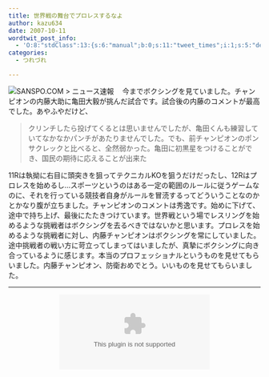 ```yaml
---
title: 世界戦の舞台でプロレスするなよ
author: kazu634
date: 2007-10-11
wordtwit_post_info:
  - 'O:8:"stdClass":13:{s:6:"manual";b:0;s:11:"tweet_times";i:1;s:5:"delay";i:0;s:7:"enabled";i:1;s:10:"separation";s:2:"60";s:7:"version";s:3:"3.7";s:14:"tweet_template";b:0;s:6:"status";i:2;s:6:"result";a:0:{}s:13:"tweet_counter";i:2;s:13:"tweet_log_ids";a:1:{i:0;i:3269;}s:9:"hash_tags";a:0:{}s:8:"accounts";a:1:{i:0;s:7:"kazu634";}}'
categories:
  - つれづれ

---
```

<div class="section">
<p>
<a href="http://www.sanspo.com/sokuho/071011/sokuho043.html" onclick="__gaTracker('send', 'event', 'outbound-article', 'http://www.sanspo.com/sokuho/071011/sokuho043.html', '');" target="_blank"><img align="left" alt="SANSPO.COM &#62; ニュース速報" src="http://img.simpleapi.net/small/http://www.sanspo.com/sokuho/071011/sokuho043.html" border="0" /></a>
</p>
  
<p>
    　今までボクシングを見ていました。チャンピオンの内藤大助に亀田大毅が挑んだ試合です。試合後の内藤のコメントが最高でした。あやふやだけど、
</p>
  
<blockquote>
<p>
      クリンチしたら投げてくるとは思いませんでしたが、亀田くんも練習していてなかなかパンチがあたりませんでした。でも、前チャンピオンのポンサクレックと比べると、全然弱かった。亀田に初黒星をつけることができ、国民の期待に応えることが出来た
</p>
</blockquote>
  
<p>
    11Rは執拗に右目に頭突きを狙ってテクニカルKOを狙うだけだったし、12Rはプロレスを始めるし…スポーツというのはある一定の範囲のルールに従うゲームなのに、それを行っている競技者自身がルールを冒涜するってどういうことなのかとかなり腹が立ちました。チャンピオンのコメントは秀逸です。始めに下げて、途中で持ち上げ、最後にたたきつけています。世界戦という場でレスリングを始めるような挑戦者はボクシングを去るべきではないかと思います。プロレスを始めるような挑戦者に対し、内藤チャンピオンはボクシングを常にしていました。途中挑戦者の戦い方に苛立ってしまってはいましたが、真摯にボクシングに向き合っているように感じます。本当のプロフェッショナルというものを見せてもらいました。内藤チャンピオン、防衛おめでとう。いいものを見せてもらいました。
</p>
  
<hr />
  
<center>
<object height=&#8221;353&#8243; width=&#8221;425&#8243;><param name=&#8221;movie&#8221; value=&#8221;http://www.youtube.com/v/vUc4LuU2kOY&rel=1&#8243;><param name=&#8221;wmode&#8221; value=&#8221;transparent&#8221;><embed src=&#8221;http://www.youtube.com/v/vUc4LuU2kOY&rel=1&#8243; type=&#8221;application/x-shockwave-flash&#8221; wmode=&#8221;transparent&#8221; height=&#8221;353&#8243; width=&#8221;425&#8243;></object>
</center>
</div>
